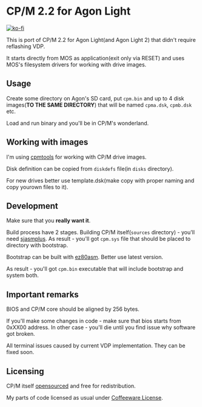 # CP/M 2.2 for Agon Light

[![ko-fi](https://ko-fi.com/img/githubbutton_sm.svg)](https://ko-fi.com/D1D6JVS74)

This is port of CP/M 2.2 for Agon Light(and Agon Light 2) that didn't require reflashing VDP.

It starts directly from MOS as application(exit only via RESET) and uses MOS's filesystem drivers for working with drive images.

## Usage

Create some directory on Agon's SD card, put `cpm.bin` and up to 4 disk images(**TO THE SAME DIRECTORY**) that will be named `cpma.dsk`, `cpmb.dsk` etc. 

Load and run binary and you'll be in CP/M's wonderland.

## Working with images

I'm using [cpmtools](https://github.com/lipro-cpm4l/cpmtools) for working with CP/M drive images.

Disk definition can be copied from `diskdefs` file(in `disks` directory).

For new drives better use template.dsk(make copy with proper naming and copy yourown files to it). 

## Development

Make sure that you **really want it**.

Build process have 2 stages. Building CP/M itself(`sources` directory) - you'll need [sjasmplus](https://github.com/z00m128/sjasmplus). As result - you'll got `cpm.sys` file that should be placed to directory with bootstrap. 

Bootstrap can be built with [ez80asm](https://github.com/envenomator/agon-ez80asm). Better use latest version.

As result - you'll got `cpm.bin` executable that will include bootstrap and system both.

## Important remarks

BIOS and CP/M core should be aligned by 256 bytes.

If you'll make some changes in code - make sure that bios starts from 0xXX00 address. In other case - you'll die until you find issue why software got broken.

All terminal issues caused by current VDP implementation. They can be fixed soon. 

## Licensing

CP/M itself [opensourced](https://www.theregister.com/2001/11/26/cp_m_collection_is_back/) and free for redistribution. 

My parts of code licensed as usual under [Coffeeware License](LICENSE). 
